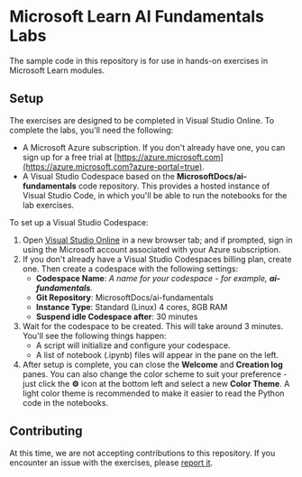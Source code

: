 # Microsoft Learn AI Fundamentals Labs

The sample code in this repository is for use in hands-on exercises in Microsoft Learn modules.

## Setup

The exercises are designed to be completed in Visual Studio Online. To complete the labs, you'll need the following:

- A Microsoft Azure subscription. If you don't already have one, you can sign up for a free trial at [https://azure.microsoft.com](https://azure.microsoft.com?azure-portal=true).
- A Visual Studio Codespace based on the **MicrosoftDocs/ai-fundamentals** code repository. This provides a hosted instance of Visual Studio Code, in which you'll be able to run the notebooks for the lab exercises.

To set up a Visual Studio Codespace:

1. Open <a href = "https://online.visualstudio.com/environments/new?azure-portal=true&name=ai-fundamentals&repo=MicrosoftDocs/ai-fundamentals" target="_blank" rel="noopener">Visual Studio Online</a> in a new browser tab; and if prompted, sign in using the Microsoft account associated with your Azure subscription.
2. If you don't already have a Visual Studio Codespaces billing plan, create one. Then create a codespace with the following settings:
    - **Codespace Name**: *A name for your codespace - for example, **ai-fundamentals**.*
    - **Git Repository**: MicrosoftDocs/ai-fundamentals
    - **Instance Type**: Standard (Linux) 4 cores, 8GB RAM
    - **Suspend idle Codespace after**: 30 minutes
3. Wait for the codespace to be created. This will take around 3 minutes. You'll see the following things happen:
    - A script will initialize and configure your codespace.
    - A list of notebook (.ipynb) files will appear in the pane on the left.
4. After setup is complete, you can close the **Welcome** and **Creation log** panes. You can also change the color scheme to suit your preference - just click the **&#9881;** icon at the bottom left and select a new **Color Theme**. A light color theme is recommended to make it easier to read the Python code in the notebooks.

## Contributing

At this time, we are not accepting contributions to this repository. If you encounter an issue with the exercises, please [report it](https://docs.microsoft.com/learn/support/troubleshooting#report-feedback).
